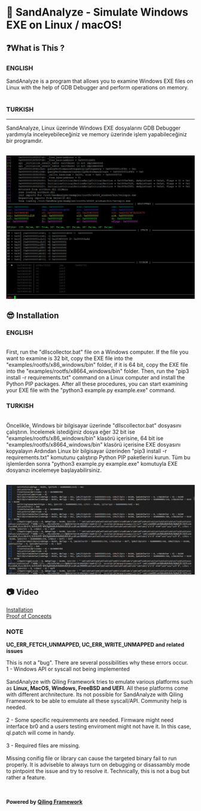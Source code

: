 # 🚀 SandAnalyze - Simulate Windows EXE on Linux / macOS!

<h2>❓What is This ?</h2>
<p>
<h3>ENGLISH</h3>
SandAnalyze is a program that allows you to examine Windows EXE files on Linux with the help of GDB Debugger and perform operations on memory.
<br><br>
<h3>TURKISH</h3>
<hr>
SandAnalyze, Linux üzerinde Windows EXE dosyalarını GDB Debugger yardımıyla inceleyebileceğiniz ve memory üzerinde işlem yapabileceğiniz bir programdır.
</p>

<br>
<img src="pic/test2.png" />
<br>

<h2>😎 Installation</h2>
<p>
<h3>ENGLISH</h3>
<br>
First, run the "dllscollector.bat" file on a Windows computer.
If the file you want to examine is 32 bit, copy the EXE file into the "examples/rootfs/x86_windows/bin" folder, if it is 64 bit, copy the EXE file into the "examples/rootfs/x8664_windows/bin" folder.
Then, run the "pip3 install -r requirements.txt" command on a Linux computer and install the Python PIP packages.
After all these procedures, you can start examining your EXE file with the "python3 example.py example.exe" command.
<br>
<h3>TURKISH</h3>
<br>
Öncelikle, Windows bir bilgisayar üzerinde "dllscollector.bat" dosyasını çalıştırın.
İncelemek istediğiniz dosya eğer 32 bit ise "examples/rootfs/x86_windows/bin" klasörü içerisine, 64 bit ise "examples/rootfs/x8664_windows/bin" klasörü içerisine EXE dosyasını kopyalayın
Ardından Linux bir bilgisayar üzerinden "pip3 install -r requirements.txt" komutunu çalıştırıp Python PIP paketlerini kurun.
Tüm bu işlemlerden sonra "python3 example.py example.exe" komutuyla EXE dosyanızı incelemeye başlayabilirsiniz.
</p>

<br>
<img src="pic/test1.png" />
<br>

<h2>📷 Video</h2>

<a href="https://github.com/alicangnll/SandAnalyze/blob/main/pic/installation.mp4">Installation</a>
<br>
<a href="https://github.com/alicangnll/SandAnalyze/assets/23417905/d91f09bb-c50c-4706-9489-fa96c72dec7f">Proof of Concepts</a>

<h3>NOTE </h3>
<p>
<b>UC_ERR_FETCH_UNMAPPED, UC_ERR_WRITE_UNMAPPED and related issues</b>

This is not a "bug". There are several possibilities why these errors occur.
<br>
1 - Windows API or syscall not being implemented
<br><br>
SandAnalyze with Qiling Framework tries to emulate various platforms such as <b>Linux, MacOS, Windows, FreeBSD and UEFI</b>. All these platforms come with different archnitecture. Its not possible for SandAnalyze with Qiling Framework to be able to emulate all these syscall/API. Community help is needed.
<br><br>
2 - Some specific requiremments are needed.
Firmware might need interface br0 and a users testing enviroment might not have it. In this case, ql.patch will come in handy.
<br><br>
3 - Required files are missing.
<br><br>
Missing conifig file or library can cause the targeted binary fail to run properly.
It is adviseble to always turn on debugging or disassambly mode to pintpoint the issue and try to resolve it. Technically, this is not a bug but rather a feature.
</p>
<br><br>
<b>Powered by <a href="https://docs.qiling.io/en/latest">Qiling Framework</a></b>
